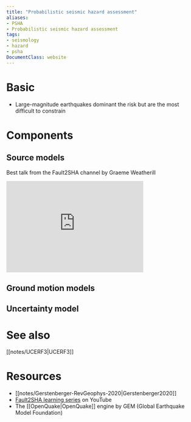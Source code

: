 ```yaml
---
title: "Probabilistic seismic hazard assessment"
aliases:
- PSHA
- Probabilistic seismic hazard assessment
tags:
- seismology
- hazard
- psha
DocumentClass: website
---
```


# Basic
- Large-magnitude earthquakes dominant the risk but are the most difficult to constrain

# Components
## Source models
Best talk from the Fault2SHA channel by Graeme Weatherill
<iframe width="360" height="240" src="https://www.youtube-nocookie.com/embed/oliQ22qc41Q" title="YouTube video player" frameborder="0" allow="accelerometer; autoplay; clipboard-write; encrypted-media; gyroscope; picture-in-picture" allowfullscreen></iframe>

## Ground motion models

## Uncertainty model

# See also
[[notes/UCERF3|UCERF3]]

# Resources
- [[notes/Gerstenberger-RevGeophys-2020|Gerstenberger2020]]
- [Fault2SHA learning series](https://www.youtube.com/channel/UCEI-hzEOFRsMdQFdRPS1XBg) on YouTube
- The [[OpenQuake|OpenQuake]] engine by GEM (Global Earthquake Model Foundation)
